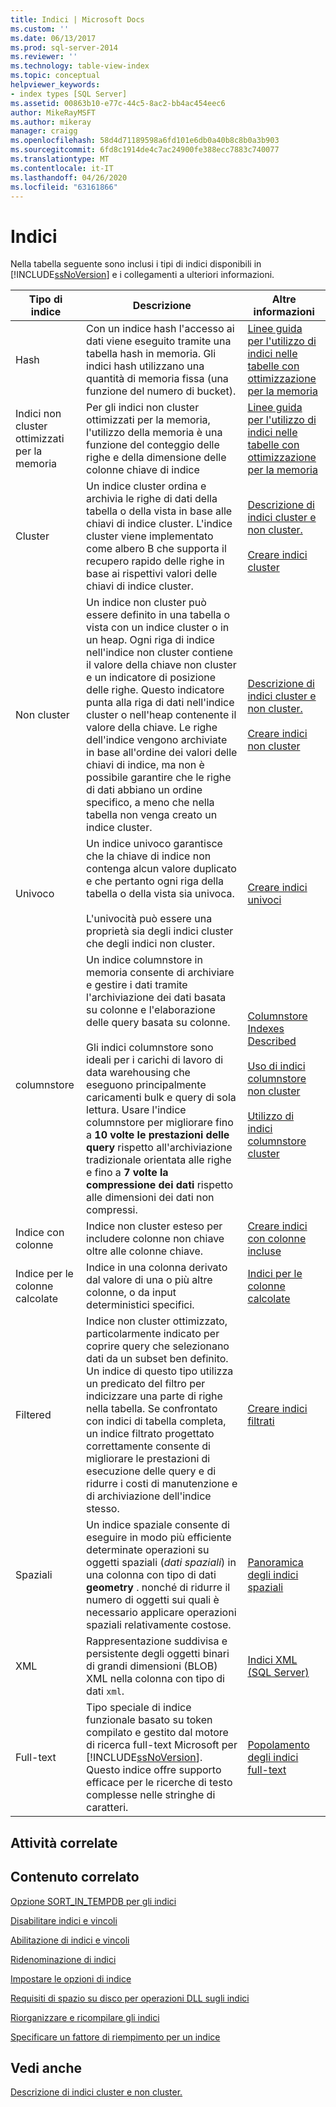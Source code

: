 ```yaml
---
title: Indici | Microsoft Docs
ms.custom: ''
ms.date: 06/13/2017
ms.prod: sql-server-2014
ms.reviewer: ''
ms.technology: table-view-index
ms.topic: conceptual
helpviewer_keywords:
- index types [SQL Server]
ms.assetid: 00863b10-e77c-44c5-8ac2-bb4ac454eec6
author: MikeRayMSFT
ms.author: mikeray
manager: craigg
ms.openlocfilehash: 58d4d71189598a6fd101e6db0a40b8c8b0a3b903
ms.sourcegitcommit: 6fd8c1914de4c7ac24900fe388ecc7883c740077
ms.translationtype: MT
ms.contentlocale: it-IT
ms.lasthandoff: 04/26/2020
ms.locfileid: "63161866"
---
```

# <a name="indexes"></a>Indici
  Nella tabella seguente sono inclusi i tipi di indici disponibili in [!INCLUDE[ssNoVersion](../../includes/ssnoversion-md.md)] e i collegamenti a ulteriori informazioni.  
  
|Tipo di indice|Descrizione|Altre informazioni|  
|----------------|-----------------|----------------------------|  
|Hash|Con un indice hash l'accesso ai dati viene eseguito tramite una tabella hash in memoria. Gli indici hash utilizzano una quantità di memoria fissa (una funzione del numero di bucket).|[Linee guida per l'utilizzo di indici nelle tabelle con ottimizzazione per la memoria](../in-memory-oltp/memory-optimized-tables.md)|  
|Indici non cluster ottimizzati per la memoria|Per gli indici non cluster ottimizzati per la memoria, l'utilizzo della memoria è una funzione del conteggio delle righe e della dimensione delle colonne chiave di indice|[Linee guida per l'utilizzo di indici nelle tabelle con ottimizzazione per la memoria](../in-memory-oltp/memory-optimized-tables.md)|  
|Cluster|Un indice cluster ordina e archivia le righe di dati della tabella o della vista in base alle chiavi di indice cluster. L'indice cluster viene implementato come albero B che supporta il recupero rapido delle righe in base ai rispettivi valori delle chiavi di indice cluster.|[Descrizione di indici cluster e non cluster.](clustered-and-nonclustered-indexes-described.md)<br /><br /> [Creare indici cluster](create-clustered-indexes.md)|  
|Non cluster|Un indice non cluster può essere definito in una tabella o vista con un indice cluster o in un heap. Ogni riga di indice nell'indice non cluster contiene il valore della chiave non cluster e un indicatore di posizione delle righe. Questo indicatore punta alla riga di dati nell'indice cluster o nell'heap contenente il valore della chiave. Le righe dell'indice vengono archiviate in base all'ordine dei valori delle chiavi di indice, ma non è possibile garantire che le righe di dati abbiano un ordine specifico, a meno che nella tabella non venga creato un indice cluster.|[Descrizione di indici cluster e non cluster.](clustered-and-nonclustered-indexes-described.md)<br /><br /> [Creare indici non cluster](create-nonclustered-indexes.md)|  
|Univoco|Un indice univoco garantisce che la chiave di indice non contenga alcun valore duplicato e che pertanto ogni riga della tabella o della vista sia univoca.<br /><br /> L'univocità può essere una proprietà sia degli indici cluster che degli indici non cluster.|[Creare indici univoci](create-unique-indexes.md)|  
|columnstore|Un indice columnstore in memoria consente di archiviare e gestire i dati tramite l'archiviazione dei dati basata su colonne e l'elaborazione delle query basata su colonne.<br /><br /> Gli indici columnstore sono ideali per i carichi di lavoro di data warehousing che eseguono principalmente caricamenti bulk e query di sola lettura. Usare l'indice columnstore per migliorare fino a **10 volte le prestazioni delle query** rispetto all'archiviazione tradizionale orientata alle righe e fino a **7 volte la compressione dei dati** rispetto alle dimensioni dei dati non compressi.|[Columnstore Indexes Described](columnstore-indexes-described.md)<br /><br /> [Uso di indici columnstore non cluster](../../database-engine/using-nonclustered-columnstore-indexes.md)<br /><br /> [Utilizzo di indici columnstore cluster](../../database-engine/using-clustered-columnstore-indexes.md)|  
|Indice con colonne|Indice non cluster esteso per includere colonne non chiave oltre alle colonne chiave.|[Creare indici con colonne incluse](create-indexes-with-included-columns.md)|  
|Indice per le colonne calcolate|Indice in una colonna derivato dal valore di una o più altre colonne, o da input deterministici specifici.|[Indici per le colonne calcolate](indexes-on-computed-columns.md)|  
|Filtered|Indice non cluster ottimizzato, particolarmente indicato per coprire query che selezionano dati da un subset ben definito. Un indice di questo tipo utilizza un predicato del filtro per indicizzare una parte di righe nella tabella. Se confrontato con indici di tabella completa, un indice filtrato progettato correttamente consente di migliorare le prestazioni di esecuzione delle query e di ridurre i costi di manutenzione e di archiviazione dell'indice stesso.|[Creare indici filtrati](create-filtered-indexes.md)|  
|Spaziali|Un indice spaziale consente di eseguire in modo più efficiente determinate operazioni su oggetti spaziali (*dati spaziali*) in una colonna con tipo di dati **geometry** . nonché di ridurre il numero di oggetti sui quali è necessario applicare operazioni spaziali relativamente costose.|[Panoramica degli indici spaziali](../spatial/spatial-indexes-overview.md)|  
|XML|Rappresentazione suddivisa e persistente degli oggetti binari di grandi dimensioni (BLOB) XML nella colonna con tipo di dati `xml`.|[Indici XML &#40;SQL Server&#41;](../xml/xml-indexes-sql-server.md)|  
|Full-text|Tipo speciale di indice funzionale basato su token compilato e gestito dal motore di ricerca full-text Microsoft per [!INCLUDE[ssNoVersion](../../includes/ssnoversion-md.md)]. Questo indice offre supporto efficace per le ricerche di testo complesse nelle stringhe di caratteri.|[Popolamento degli indici full-text](../search/populate-full-text-indexes.md)|  
  
## <a name="related-tasks"></a>Attività correlate  
  
## <a name="related-content"></a>Contenuto correlato  
 [Opzione SORT_IN_TEMPDB per gli indici](sort-in-tempdb-option-for-indexes.md)  
  
 [Disabilitare indici e vincoli](disable-indexes-and-constraints.md)  
  
 [Abilitazione di indici e vincoli](enable-indexes-and-constraints.md)  
  
 [Ridenominazione di indici](rename-indexes.md)  
  
 [Impostare le opzioni di indice](set-index-options.md)  
  
 [Requisiti di spazio su disco per operazioni DLL sugli indici](disk-space-requirements-for-index-ddl-operations.md)  
  
 [Riorganizzare e ricompilare gli indici](reorganize-and-rebuild-indexes.md)  
  
 [Specificare un fattore di riempimento per un indice](specify-fill-factor-for-an-index.md)  
  
## <a name="see-also"></a>Vedi anche  
 [Descrizione di indici cluster e non cluster.](clustered-and-nonclustered-indexes-described.md)  
  
  
